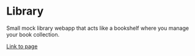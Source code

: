 # Library

Small mock library webapp that acts like a bookshelf where you manage your book collection.

[Link to page](https://morciu.github.io/Library/)
